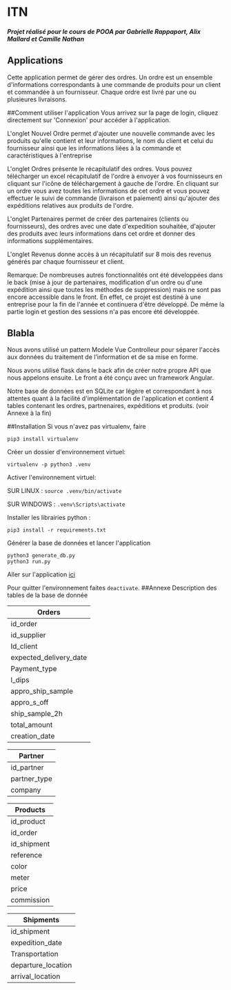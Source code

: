 # ITN

##### Projet réalisé pour le cours de POOA par Gabrielle Rappaport, Alix Mallard et Camille Nathan

## Applications
Cette application permet de gérer des ordres.
Un ordre est un ensemble d'informations correspondants à une commande de produits pour un client et commandée à un fournisseur. Chaque ordre est livré par une ou plusieures livraisons.

##Comment utiliser l'application
Vous arrivez sur la page de login, cliquez directement sur 'Connexion' pour accéder à l'application.

L'onglet Nouvel Ordre permet d'ajouter une nouvelle commande avec les produits qu'elle
contient et leur informations, le nom du client et celui du fournisseur
ainsi que les informations liées à la commande et caractéristiques à l'entreprise

L'onglet Ordres présente le récapitulatif des ordres. Vous pouvez télécharger un excel récapitulatif de l'ordre à envoyer à vos fournisseurs
en cliquant sur l'icône de téléchargement à gauche de l'ordre. En cliquant sur un ordre vous avez
toutes les informations de cet ordre et vous pouvez effectuer le suivi de commande 
(livraison et paiement) ainsi qu'ajouter des expéditions relatives aux produits de l'ordre. 

L'onglet Partenaires permet de créer des partenaires (clients ou fournisseurs), des ordres avec une date d'expedition
souhaitée, d'ajouter des produits avec leurs informations dans cet ordre et donner des informations supplémentaires.

L'onglet Revenus donne accès à un récapitulatif sur 8 mois des revenus 
générés par chaque fournisseur et client.


Remarque:
De nombreuses autres fonctionnalités ont été développées dans le back (mise à jour de partenaires, modification d'un ordre
ou d'une expédition ainsi que toutes les méthodes de suppression) mais ne sont pas encore accessible dans le front. 
En effet, ce projet est destiné à une entreprise pour la fin de l'année et continuera d'être développé.
De même la partie login et gestion des sessions n'a pas encore été développée.

## Blabla
Nous avons utilisé un pattern Modele Vue Controlleur pour séparer l'accès aux données 
du traitement de l’information et de sa mise en forme.

Nous avons utilisé flask dans le back afin de créer notre propre API que nous appelons ensuite. 
Le front a été conçu avec un framework Angular.

Notre base de données est en SQLite car légère et correspondant à nos attentes quant à la facilité 
d'implémentation de l'application et contient 4 tables contenant les ordres, partnenaires, expéditions et produits.
(voir Annexe à la fin)

##Installation
Si vous n'avez pas virtualenv, faire
```
pip3 install virtualenv
```
Créer un dossier d'environnement virtuel:
```
virtualenv -p python3 .venv
```
Activer l'environnement virtuel:

SUR LINUX : ```source .venv/bin/activate ```

SUR WINDOWS : ```.venv\Scripts\activate```

Installer les librairies python :

```
pip3 install -r requirements.txt
```
Générer la base de données et lancer l'application
```
python3 generate_db.py
python3 run.py
```
Aller sur l'application [ici](http://127.0.0.1:5000/)

Pour quitter l'environnement faites ```deactivate```.
##Annexe
Description des tables de la base de donnée

|Orders|
|------|
|id_order|
|id_supplier|
|Id_client|
|expected_delivery_date|
|Payment_type|
|l_dips|
|appro_ship_sample|
|appro_s_off|
|ship_sample_2h|
|total_amount|
|creation_date|

|Partner|
|------|
|id_partner|
|partner_type|
|company|

|Products|
|--------|
|id_product|
|id_order|
|id_shipment|
|reference|
|color|
|meter|
|price|
|commission|

|Shipments|
|--------|
|id_shipment|
|expedition_date|
|Transportation|
|departure_location|
|arrival_location|